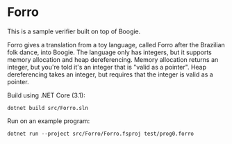 # Forro

This is a sample verifier built on top of Boogie.

Forro gives a translation from a toy language, called Forro after the Brazilian
folk dance, into Boogie. The language only has integers, but it supports memory
allocation and heap dereferencing. Memory allocation returns an integer, but
you're told it's an integer that is "valid as a pointer". Heap dereferencing
takes an integer, but requires that the integer is valid as a pointer.

Build using .NET Core (3.1):

```
dotnet build src/Forro.sln
```

Run on an example program:

```
dotnet run --project src/Forro/Forro.fsproj test/prog0.forro
```
